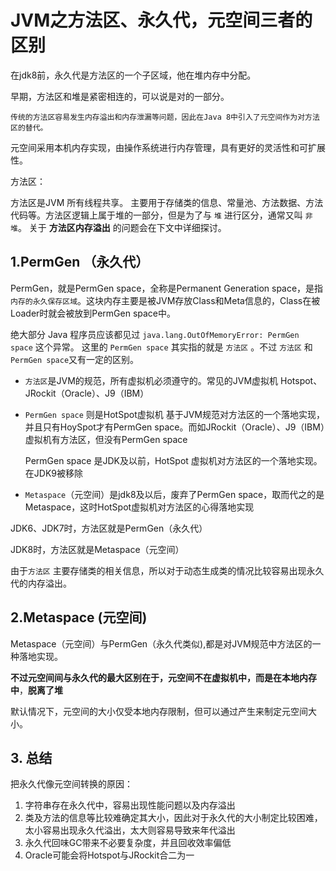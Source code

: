 # JVM之方法区、永久代，元空间三者的区别

在jdk8前，永久代是方法区的一个子区域，他在堆内存中分配。

早期，方法区和堆是紧密相连的，可以说是对的一部分。

`传统的方法区容易发生内存溢出和内存泄漏等问题，因此在Java 8中引入了元空间作为对方法区的替代。`

元空间采用本机内存实现，由操作系统进行内存管理，具有更好的灵活性和可扩展性。

方法区：

方法区是JVM 所有线程共享。
主要用于存储类的信息、常量池、方法数据、方法代码等。方法区逻辑上属于堆的一部分，但是为了与 `堆` 进行区分，通常又叫 `非堆`。 关于 **方法区内存溢出** 的问题会在下文中详细探讨。

## 1.PermGen （永久代）

PermGen，就是PermGen space，全称是Permanent Generation space，是指`内存的永久保存区域`。这块内存主要是被JVM存放Class和Meta信息的，Class在被Loader时就会被放到PermGen space中。

绝大部分 Java 程序员应该都见过 `java.lang.OutOfMemoryError: PermGen space` 这个异常。
这里的 `PermGen space` 其实指的就是 `方法区` 。不过 `方法区` 和 `PermGen space`又有一定的区别。

- `方法区`是JVM的规范，所有虚拟机必须遵守的。常见的JVM虚拟机 Hotspot、JRockit（Oracle）、J9（IBM）

- `PermGen space` 则是HotSpot虚拟机 基于JVM规范对方法区的一个落地实现，并且只有HoySpot才有PermGen space。而如JRockit（Oracle）、J9（IBM）虚拟机有方法区，但没有PermGen space

  PermGen space 是JDK及以前，HotSpot 虚拟机对方法区的一个落地实现。在JDK9被移除

- `Metaspace`（元空间）是jdk8及以后，废弃了PermGen space，取而代之的是Metaspace，这时HotSpot虚拟机对方法区的心得落地实现

JDK6、JDK7时，方法区就是PermGen（永久代）

JDK8时，方法区就是Metaspace（元空间）

由于`方法区` 主要存储类的相关信息，所以对于动态生成类的情况比较容易出现永久代的内存溢出。

## 2.Metaspace (元空间)

Metaspace（元空间）与PermGen（永久代类似),都是对JVM规范中方法区的一种落地实现。

**不过元空间间与永久代的最大区别在于，元空间不在虚拟机中，而是在本地内存中**，**脱离了堆**

默认情况下，元空间的大小仅受本地内存限制，但可以通过产生来制定元空间大小。

## 3. 总结

把永久代像元空间转换的原因：

1. 字符串存在永久代中，容易出现性能问题以及内存溢出
2. 类及方法的信息等比较难确定其大小，因此对于永久代的大小制定比较困难，太小容易出现永久代溢出，太大则容易导致来年代溢出
3. 永久代回味GC带来不必要复杂度，并且回收效率偏低
4. Oracle可能会将Hotspot与JRockit合二为一

